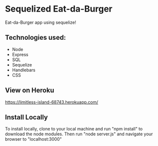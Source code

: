 # Sequelized Eat-da-Burger

Eat-da-Burger app using sequelize!

## Technologies used:

- Node
- Express
- SQL
- Sequelize
- Handlebars
- CSS

## View on Heroku

https://limitless-island-68743.herokuapp.com/

## Install Locally

To install locally, clone to your local machine and run "npm install" to download the node modules. Then run "node server.js" and navigate your browser to "localhost:3000"
